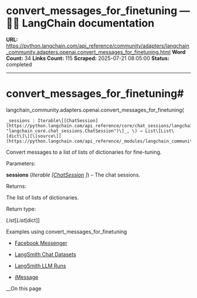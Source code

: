 # convert_messages_for_finetuning — 🦜🔗 LangChain  documentation

**URL:** https://python.langchain.com/api_reference/community/adapters/langchain_community.adapters.openai.convert_messages_for_finetuning.html
**Word Count:** 34
**Links Count:** 115
**Scraped:** 2025-07-21 08:05:00
**Status:** completed

---

# convert\_messages\_for\_finetuning\#

langchain\_community.adapters.openai.convert\_messages\_for\_finetuning\(

    _sessions : Iterable\[[ChatSession](https://python.langchain.com/api_reference/core/chat_sessions/langchain_core.chat_sessions.ChatSession.html#langchain_core.chat_sessions.ChatSession "langchain_core.chat_sessions.ChatSession")\]_, \) → List\[List\[dict\]\][\[source\]](https://python.langchain.com/api_reference/_modules/langchain_community/adapters/openai.html#convert_messages_for_finetuning)\#     

Convert messages to a list of lists of dictionaries for fine-tuning.

Parameters:     

**sessions** \(_Iterable_ _\[_[_ChatSession_](https://python.langchain.com/api_reference/core/chat_sessions/langchain_core.chat_sessions.ChatSession.html#langchain_core.chat_sessions.ChatSession "langchain_core.chat_sessions.ChatSession") _\]_\) – The chat sessions.

Returns:     

The list of lists of dictionaries.

Return type:     

_List_\[_List_\[dict\]\]

Examples using convert\_messages\_for\_finetuning

  * [Facebook Messenger](https://python.langchain.com/docs/integrations/chat_loaders/facebook/)

  * [LangSmith Chat Datasets](https://python.langchain.com/docs/integrations/chat_loaders/langsmith_dataset/)

  * [LangSmith LLM Runs](https://python.langchain.com/docs/integrations/chat_loaders/langsmith_llm_runs/)

  * [iMessage](https://python.langchain.com/docs/integrations/chat_loaders/imessage/)

__On this page
